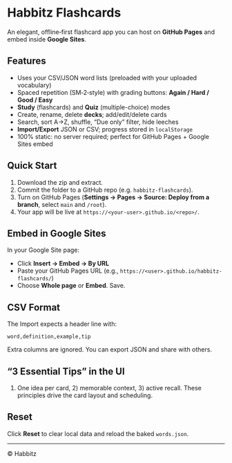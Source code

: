 # Habbitz Flashcards

An elegant, offline‑first flashcard app you can host on **GitHub Pages** and embed inside **Google Sites**.

## Features
- Uses your CSV/JSON word lists (preloaded with your uploaded vocabulary)
- Spaced repetition (SM‑2‑style) with grading buttons: **Again / Hard / Good / Easy**
- **Study** (flashcards) and **Quiz** (multiple-choice) modes
- Create, rename, delete **decks**; add/edit/delete cards
- Search, sort A→Z, shuffle, “Due only” filter, hide leeches
- **Import/Export** JSON or CSV; progress stored in `localStorage`
- 100% static: no server required; perfect for GitHub Pages + Google Sites embed

## Quick Start
1. Download the zip and extract.
2. Commit the folder to a GitHub repo (e.g. `habbitz-flashcards`).
3. Turn on GitHub Pages (**Settings → Pages → Source: Deploy from a branch**, select `main` and `/root`).
4. Your app will be live at `https://<your-user>.github.io/<repo>/`.

## Embed in Google Sites
In your Google Site page:
- Click **Insert → Embed → By URL**
- Paste your GitHub Pages URL (e.g., `https://<user>.github.io/habbitz-flashcards/`)
- Choose **Whole page** or **Embed**. Save.

## CSV Format
The Import expects a header line with:
```
word,definition,example,tip
```
Extra columns are ignored. You can export JSON and share with others.

## “3 Essential Tips” in the UI
1) One idea per card, 2) memorable context, 3) active recall. These principles drive the card layout and scheduling.

## Reset
Click **Reset** to clear local data and reload the baked `words.json`.

---
© Habbitz
